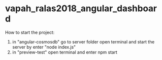 # vapah_ralas2018_angular_dashboard

How to start the project:
1) in "angular-cosmosdb" go to server folder open terminal and start the server by enter "node index.js"
2) in "preview-test" open terminal and enter npm start
